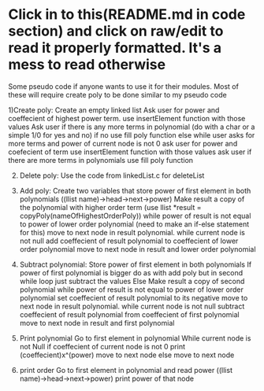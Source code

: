 
# Click in to this(README.md in code section) and click on raw/edit to read it properly formatted. It's a mess to read otherwise

Some pseudo code if anyone wants to use it for their modules. 
Most of these will require create poly to be done similar to my pseudo code


1)Create poly:
Create an empty linked list
Ask user for power and coeffecient of highest power term.
use insertElement function with those values
Ask user if there is any more terms in polynomial (do with a char or a simple 1/0 for yes and no)
if no 
  use fill poly function
else
  while user asks for more terms and power of current node is not 0
    ask user for power and coefecient of term
    use insertElement function with those values
    ask user if there are more terms in polynomials
  use fill poly function
    
2) Delete poly:
 Use the code from linkedList.c for deleteList
 
3) Add poly:
  Create two variables that store power of first element in both polynomials ((llist name)->head->next->power)
  Make result a copy of the polynomial with higher order term (use llist *result = copyPoly(nameOfHighestOrderPoly))
  while power of result is not equal to power of lower order polynomial (need to make an if-else statement for this)
    move to next node in result polynomial.
  while current node is not null
    add coeffecient of result polynomial to coeffecient of lower order polynomial
    move to next node in result and lower order polynomial
    
 4) Subtract polynomial:
  Store power of first element in both polynomials
  If power of first polynomial is bigger
    do as with add poly but in second while loop just subtract the values
  Else 
    Make result a copy of second polynomial
    while power of result is not equal to power of lower order polynomial
      set coeffecient of result polynomial to its negative
      move to next node in result polynomial.
    while current node is not null
      subtract coeffecient of result polynomial from coeffecient of first polynomial
      move to next node in result and first polynomial
      
 5) Print polynomial
  Go to first element in polynomial
  While current node is not Null
    if coeffecient of current node is not 0
      print (coeffecient)x^(power)
      move to next node
    else
      move to next node
      
 6) print order
  Go to first element in polynomial and read power ((llist name)->head->next->power)
  print power of that node
